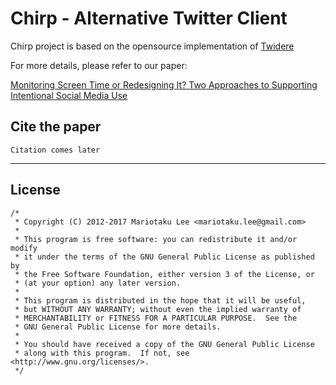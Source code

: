 # Chirp - Alternative Twitter Client #

Chirp project is based on the opensource implementation of [Twidere](https://github.com/TwidereProject/Twidere-Android)

For more details, please refer to our paper:

[Monitoring Screen Time or Redesigning It? Two Approaches to Supporting Intentional Social Media Use](#)


## Cite the paper

```
Citation comes later
```

---
## License ##
    /*
     * Copyright (C) 2012-2017 Mariotaku Lee <mariotaku.lee@gmail.com>
     *
     * This program is free software: you can redistribute it and/or modify
     * it under the terms of the GNU General Public License as published by
     * the Free Software Foundation, either version 3 of the License, or
     * (at your option) any later version.
     *
     * This program is distributed in the hope that it will be useful,
     * but WITHOUT ANY WARRANTY; without even the implied warranty of
     * MERCHANTABILITY or FITNESS FOR A PARTICULAR PURPOSE.  See the
     * GNU General Public License for more details.
     *
     * You should have received a copy of the GNU General Public License
     * along with this program.  If not, see <http://www.gnu.org/licenses/>.
     */


